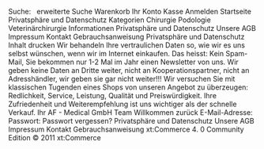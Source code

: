 Suche:   erweiterte Suche Warenkorb Ihr Konto Kasse Anmelden Startseite Privatsphäre und Datenschutz Kategorien Chirurgie Podologie Veterinärchirurgie Informationen Privatsphäre und Datenschutz Unsere AGB Impressum Kontakt Gebrauchsanweisung Privatsphäre und Datenschutz Inhalt drucken Wir behandeln Ihre vertraulichen Daten so, wie wir es uns selbst wünschen, wenn wir im Internet einkaufen. Das heisst: Kein Spam-Mail, Sie bekommen nur 1-2 Mal im Jahr einen Newsletter von uns. Wir geben keine Daten an Dritte weiter, nicht an Kooperationspartner, nicht an Adresshändler, wir geben sie gar nicht weiter!!! Wir versuchen Sie mit klassischen Tugenden eines Shops von unseren Angebot zu überzeugen: Redlichkeit, Service, Leistung, Qualität und Preiswürdigkeit. Ihre Zufriedenheit und Weiterempfehlung ist uns wichtiger als der schnelle Verkauf. Ihr AF - Medical GmbH Team Willkommen zurück E-Mail-Adresse: Passwort: Passwort vergessen? Privatsphäre und Datenschutz Unsere AGB Impressum Kontakt Gebrauchsanweisung xt:Commerce 4. 0 Community Edition © 2011 xt:Commerce